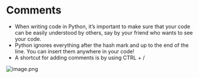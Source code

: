 # Comments

* When writing code in Python, it’s important to make sure that your code can be easily understood by others, say by your friend who wants to see your code.
* Python ignores everything after the hash mark and up to the end of the line. You can insert them anywhere in your code!
* A shortcut for adding comments is by using CTRL + /

![image.png](https://dphi-live.s3.amazonaws.com/media_uploads/image_dbaf3fdc22e0406c89de6cd16686975f.png)
